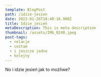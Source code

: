 ```yaml
---
template: BlogPost
path: /idzie-jesien
date: 2022-01-26T18:40:16.900Z
title: Idzie jesień
metaDescription: This is meta description
thumbnail: /assets/IMG_0248.jpeg
post-tags:
  - relacje
  - cośtam
  - i jeszcze jedno
  - kolejny
---
```

No i idzie jesień jak to możliwe?
